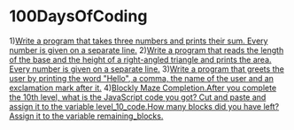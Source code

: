 # 100DaysOfCoding

1)[Write a program that takes three numbers and prints their sum. Every number is given on a separate line.](Day001.md)
2)[Write a program that reads the length of the base and the height of a right-angled triangle and prints the area. Every number is given on a separate line.](Day001a.md)
3)[Write a program that greets the user by printing the word "Hello", a comma, the name of the user and an exclamation mark after it.](Day002.md)
4)[Blockly Maze Completion.After you complete the 10th level, what is the JavaScript code you got? Cut and paste and assign it to the variable level_10_code.How many blocks did you have left? Assign it to the variable remaining_blocks.](Day003.md)
